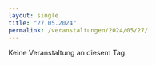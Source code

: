 ```yaml
---
layout: single
title: "27.05.2024"
permalink: /veranstaltungen/2024/05/27/
---
```


Keine Veranstaltung an diesem Tag.
